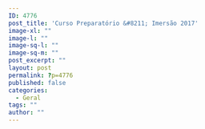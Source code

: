 ```yaml
---
ID: 4776
post_title: 'Curso Preparatório &#8211; Imersão 2017'
image-xl: ""
image-l: ""
image-sq-l: ""
image-sq-m: ""
post_excerpt: ""
layout: post
permalink: ?p=4776
published: false
categories:
  - Geral
tags: ""
author: ""
---
```

&nbsp;

&nbsp;